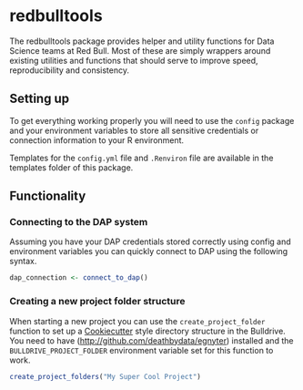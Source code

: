 
redbulltools
============

The redbulltools package provides helper and utility functions for Data Science teams at Red Bull. Most of these are simply wrappers around existing utilities and functions that should serve to improve speed, reproducibility and consistency.

Setting up
----------

To get everything working properly you will need to use the `config` package and your environment variables to store all sensitive credentials or connection information to your R environment.

Templates for the `config.yml` file and `.Renviron` file are available in the templates folder of this package.

Functionality
-------------

### Connecting to the DAP system

Assuming you have your DAP credentials stored correctly using config and environment variables you can quickly connect to DAP using the following syntax.

``` r
dap_connection <- connect_to_dap()
```

### Creating a new project folder structure

When starting a new project you can use the `create_project_folder` function to set up a [Cookiecutter](https://drivendata.github.io/cookiecutter-data-science/) style directory structure in the Bulldrive. You need to have (<http://github.com/deathbydata/egnyter>) installed and the `BULLDRIVE_PROJECT_FOLDER` environment variable set for this function to work.

``` r
create_project_folders("My Super Cool Project")
```
